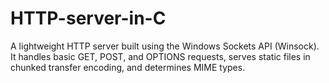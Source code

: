 # HTTP-server-in-C
A lightweight HTTP server built using the Windows Sockets API (Winsock). It handles basic GET, POST, and OPTIONS requests, serves static files in chunked transfer encoding, and determines MIME types. 
